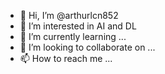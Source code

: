 - 👋 Hi, I’m @arthurlcn852
- 👀 I’m interested in AI and DL
- 🌱 I’m currently learning ...
- 💞️ I’m looking to collaborate on ...
- 📫 How to reach me ...

<!---
arthurlcn852/arthurlcn852 is a ✨ special ✨ repository because its `README.md` (this file) appears on your GitHub profile.
You can click the Preview link to take a look at your changes.
--->
